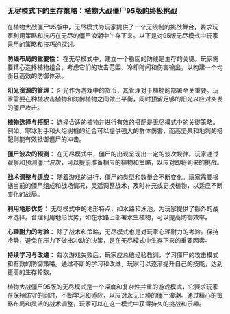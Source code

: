 ### 无尽模式下的生存策略：植物大战僵尸95版的终极挑战

在植物大战僵尸95版中，无尽模式为玩家提供了一个无限制的挑战舞台，要求玩家利用策略和技巧在无尽的僵尸浪潮中生存下来。以下是对95版无尽模式中玩家采用的策略和技巧的探讨。

**防线布局的重要性**：
在无尽模式中，建立一个稳固的防线是生存的关键。玩家需要精心选择植物组合，考虑它们的攻击范围、冷却时间和伤害输出，以构建一个均衡且高效的防御体系。

**阳光资源的管理**：
阳光作为游戏中的货币，其管理对于植物的部署至关重要。玩家需要在种植攻击植物和防御植物之间做出平衡，同时预留足够的阳光以应对突发的僵尸攻击。

**植物选择与搭配**：
选择合适的植物并进行有效的搭配是无尽模式中的关键策略。例如，寒冰射手和火炬树桩的组合可以提供强大的群体伤害，而高坚果和地刺的搭配则能有效抵御僵尸的冲击。

**僵尸波次的预测**：
在无尽模式中，僵尸的出现呈现出一定的波次规律。玩家通过观察和预测僵尸波次，可以提前准备相应的植物和策略，以应对即将到来的挑战。

**战术调整与适应**：
随着游戏的进行，僵尸的类型和数量会不断变化。玩家需要根据当前的僵尸组成和战场情况，灵活调整战术，及时补充或更换植物，以适应不断变化的战局。

**利用地形优势**：
无尽模式中的地形特点，如水路和泳池，为玩家提供了额外的战术选择。合理利用地形优势，如在水路上部署水生植物，可以提高防御效率。

**心理耐力的考验**：
除了战术和策略，无尽模式也是对玩家心理耐力的考验。保持冷静，避免在压力下做出冲动的决策，是在无尽模式中生存下来的重要因素。

**持续学习与改进**：
每次游戏失败后，玩家应总结经验教训，学习僵尸的攻击模式和有效的防御策略。通过不断的学习和改进，玩家可以逐渐提升自己的技能，达到更高的生存轮数。

植物大战僵尸95版的无尽模式是一个深度和复杂性并重的游戏模式，它要求玩家在保持防守的同时，不断学习和适应，以应对永无止境的僵尸浪潮。通过精心的策略布局和灵活的战术调整，玩家可以在这一模式中获得持久的挑战和乐趣。